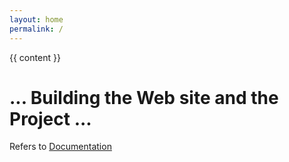 ```yaml
---
layout: home
permalink: /
---
```


{{ content }}

... Building the Web site and the Project ...
=============================================


Refers to [Documentation](https://documentation.terradoo.cloud/)
